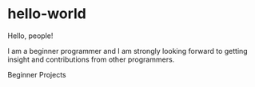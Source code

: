 # hello-world

Hello, people!

I am a beginner programmer and I am strongly looking forward to getting insight and contributions from other programmers. 

Beginner Projects
